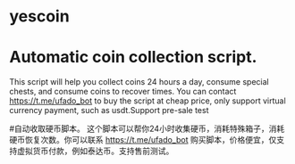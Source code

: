 # yescoin
# Automatic coin collection script. 
This script will help you collect coins 24 hours a day, consume special chests, and consume coins to recover times. You can contact https://t.me/ufado_bot to buy the script at cheap price, only support virtual currency payment, such as usdt.Support pre-sale test

#自动收取硬币脚本。
这个脚本可以帮你24小时收集硬币，消耗特殊箱子，消耗硬币恢复次数。你可以联系 https://t.me/ufado_bot 购买脚本，价格便宜，仅支持虚拟货币付款，例如泰达币。支持售前测试。
